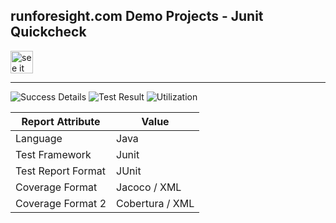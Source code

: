 
## runforesight.com Demo Projects - Junit Quickcheck

<a href="https://foresight.thundra.live/repositories/github/runforesight-demo/junit-quickcheck/workflow-runs">
  <img src="https://4750167.fs1.hubspotusercontent-na1.net/hubfs/4750167/foresight-live-badge-72.png" height="36" alt="see it on foresight" />
</a>

---
![Success Details](http://foresight.service.thundra.us/public/api/v1/badge/success?repoId=6dab0bbc-65d7-4c84-8aa0-113672c37af1)
![Test Result](http://foresight.service.thundra.us/public/api/v1/badge/test?repoId=6dab0bbc-65d7-4c84-8aa0-113672c37af1)
![Utilization](http://foresight.service.thundra.us/public/api/v1/badge/utilization?repoId=6dab0bbc-65d7-4c84-8aa0-113672c37af1)


| Report Attribute  | Value   |
|---|---|
| Language  | Java |
| Test Framework  | Junit |
| Test Report Format | JUnit |
| Coverage Format | Jacoco / XML  |
| Coverage Format 2 | Cobertura / XML  |
